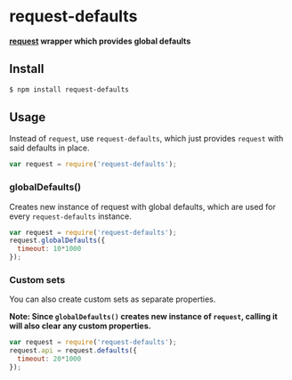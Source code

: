 request-defaults
===============

__[request](https://github.com/request/request) wrapper which provides global defaults__



## Install

```sh
$ npm install request-defaults
```


## Usage

Instead of `request`, use `request-defaults`, which just provides `request` with said defaults in place.

```js
var request = require('request-defaults');
```


### globalDefaults()

Creates new instance of request with global defaults, which are used for every `request-defaults` instance.

```js
var request = require('request-defaults');
request.globalDefaults({
  timeout: 10*1000
});
```


### Custom sets

You can also create custom sets as separate properties.

__Note: Since `globalDefaults()` creates new instance of `request`, calling it will also clear any custom properties.__

```js
var request = require('request-defaults');
request.api = request.defaults({
  timeout: 20*1000
});
```